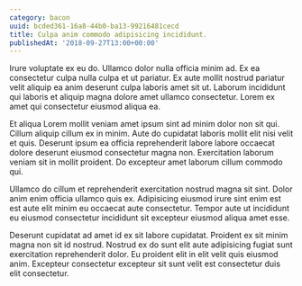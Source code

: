 ```yaml
---
category: bacon
uuid: bcded361-16a8-44b0-ba13-99216481cecd
title: Culpa anim commodo adipisicing incididunt.
publishedAt: '2018-09-27T13:00+00:00'
---
```


Irure voluptate ex eu do. Ullamco dolor nulla officia minim ad. Ex ea consectetur culpa nulla culpa et ut pariatur. Ex aute mollit nostrud pariatur velit aliquip ea anim deserunt culpa laboris amet sit ut. Laborum incididunt qui laboris et aliquip magna dolore amet ullamco consectetur. Lorem ex amet qui consectetur eiusmod aliqua ea.

Et aliqua Lorem mollit veniam amet ipsum sint ad minim dolor non sit qui. Cillum aliquip cillum ex in minim. Aute do cupidatat laboris mollit elit nisi velit et quis. Deserunt ipsum ea officia reprehenderit labore labore occaecat dolore deserunt eiusmod consectetur magna non. Exercitation laborum veniam sit in mollit proident. Do excepteur amet laborum cillum commodo qui.

Ullamco do cillum et reprehenderit exercitation nostrud magna sit sint. Dolor anim enim officia ullamco quis ex. Adipisicing eiusmod irure sint enim est est aute elit minim eu occaecat aute consectetur. Tempor aute ut incididunt eu eiusmod consectetur incididunt sit excepteur eiusmod aliqua amet esse.

Deserunt cupidatat ad amet id ex sit labore cupidatat. Proident ex sit minim magna non sit id nostrud. Nostrud ex do sunt elit aute adipisicing fugiat sunt exercitation reprehenderit dolor. Eu proident elit in elit velit quis eiusmod anim. Excepteur consectetur excepteur sit sunt velit est consectetur duis elit consectetur.
